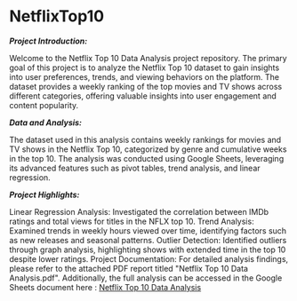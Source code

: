 # NetflixTop10

_**Project Introduction:**_

Welcome to the Netflix Top 10 Data Analysis project repository. The primary goal of this project is to analyze the Netflix Top 10 dataset to gain insights into user preferences, trends, and viewing behaviors on the platform. The dataset provides a weekly ranking of the top movies and TV shows across different categories, offering valuable insights into user engagement and content popularity.

_**Data and Analysis:**_

The dataset used in this analysis contains weekly rankings for movies and TV shows in the Netflix Top 10, categorized by genre and cumulative weeks in the top 10. The analysis was conducted using Google Sheets, leveraging its advanced features such as pivot tables, trend analysis, and linear regression.

_**Project Highlights:**_

Linear Regression Analysis: Investigated the correlation between IMDb ratings and total views for titles in the NFLX top 10.
Trend Analysis: Examined trends in weekly hours viewed over time, identifying factors such as new releases and seasonal patterns.
Outlier Detection: Identified outliers through graph analysis, highlighting shows with extended time in the top 10 despite lower ratings.
Project Documentation:
For detailed analysis findings, please refer to the attached PDF report titled "Netflix Top 10 Data Analysis.pdf". Additionally, the full analysis can be accessed in the Google Sheets document here : [Netflix Top 10 Data Analysis](https://docs.google.com/spreadsheets/d/1N73_VcEyjIql6lJz_CIePIQGxG9Ls-ep/edit#gid=1245800100)


